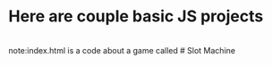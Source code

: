 # Here are couple basic JS projects 
<br>
note:index.html is a code about a game called # Slot Machine
